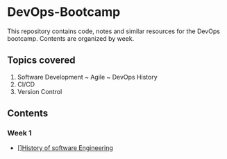 # DevOps-Bootcamp

This repository contains code, notes and similar resources for the DevOps bootcamp. Contents are organized by week.

## Topics covered

1. Software Development ~ Agile ~ DevOps History
2. CI/CD
3. Version Control

## Contents

### Week 1

- [][History of software Engineering](./Week1/History_of_SE.md)
